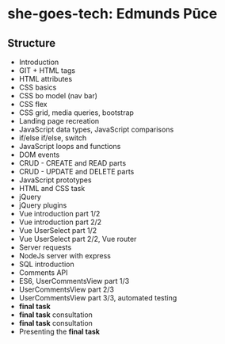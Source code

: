 # she-goes-tech: Edmunds Pūce

## Structure
- Introduction
- GIT + HTML tags
- HTML attributes
- CSS basics
- CSS bo model (nav bar)
- CSS flex
- CSS grid, media queries, bootstrap
- Landing page recreation
- JavaScript data types, JavaScript comparisons
- if/else if/else, switch
- JavaScript loops and functions
- DOM events
- CRUD - CREATE and READ parts
- CRUD - UPDATE and DELETE parts
- JavaScript prototypes
- HTML and CSS task
- jQuery
- jQuery plugins
- Vue introduction part 1/2
- Vue introduction part 2/2
- Vue UserSelect part 1/2
- Vue UserSelect part 2/2, Vue router
- Server requests
- NodeJs server with express
- SQL introduction
- Comments API
- ES6, UserCommentsView part 1/3
- UserCommentsView part 2/3
- UserCommentsView part 3/3, automated testing
- **final task**
- **final task** consultation
- **final task** consultation
- Presenting the **final task**